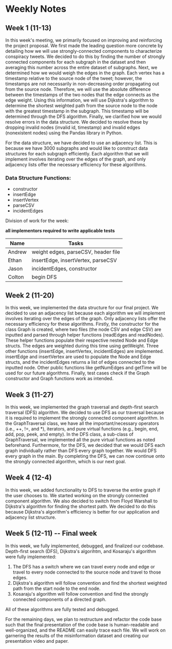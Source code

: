# Weekly Notes

## Week 1 (11-13)

In this week's meeting, we primarily focused on improving and reinforcing the project proposal. We first made the leading question more concrete by detailing how we will use strongly-connected components to characterize conspiracy tweets. We decided to do this by finding the number of strongly connected components for each subgraph in the dataset and then averaging this number across the entire dataset of subgraphs.  Next, we determined how we would weigh the edges in the graph. Each vertex has a timestamp relative to the source node of the tweet; however, the timestamps are not necessarily in non-decreasing order propagating out from the source node. Therefore, we will use the absolute difference between the timestamps of the two nodes that the edge connects as the edge weight. Using this information, we will use Dijkstra's algorithm to determine the shortest weighted path from the source node to the node with the greatest timestamp in the subgraph. This timestamp will be determined through the DFS algorithm. Finally, we clarified how we would resolve errors in the data structure. We decided to resolve these by dropping invalid nodes (invalid id, timestamp) and invalid edges (nonexistent nodes) using the Pandas library in Python.

For the data structure, we have decided to use an adjacency list. This is because we have 3000 subgraphs and would like to construct data structures for each subgraph efficiently. Each algorithm that we will implement involves iterating over the edges of the graph, and only adjacency lists offer the necessary efficiency for these algorithms.

### Data Structure Functions:

- constructor
- insertEdge
- insertVertex
- parseCSV
- incidentEdges

Division of work for the week:

__all implementors required to write applicable tests__

|Name|Tasks|
|---|---|
|Andrew|weight edges, parseCSV, header file|
|Ethan|insertEdge, insertVertex, parseCSV|
|Jason|incidentEdges, constructor|
|Colton|begin DFS|

## Week 2 (11-20)

In this week, we implemented the data structure for our final project. We decided to use an adjacency list because each algorithm we will implement involves iterating over the edges of the graph. Only adjacency lists offer the necessary efficiency for these algorithms. Firstly, the constructor for the class Graph is created, where two files (the node CSV and edge CSV) are inputted and parsed through helper functions (readEdges and readNodes). These helper functions populate their respective nested Node and Edge structs. The edges are weighted during this time using getWeight. Three other functions (insertEdge, insertVertex, incidentEdges) are implemented. insertEdge and insertVertex are used to populate the Node and Edge structs, and the incidentEdges returns a list of edges connected to the inputted node. Other public functions like getNumEdges and getTime will be used for our future algorithms. Finally, test cases check if the Graph constructor and Graph functions work as intended.

## Week 3 (11-27)

In this week, we implemented the graph traversal and depth-first search traversal (DFS) algorithm. We decided to use DFS as our traversal because it is required to implement the strongly connected component algorithm. In the GraphTraversal class, we have all the important/necessary operators (i.e., ++, !=, and *), iterators, and pure virtual functions (e.g., begin, end, add, pop, peek, and empty). In the DFS class, a sub-class of GraphTraversal, we implemented all the pure virtual functions as noted beforehand. Furthermore, for the DFS, we decided that we would DFS each graph individually rather than DFS every graph together. We would DFS every graph in the main. By completing the DFS, we can now continue onto the strongly connected algorithm, which is our next goal.

## Week 4 (12-4)

In this week, we added functionality to DFS to traverse the entire graph if the user chooses to. We started working on the strongly connected component algorithm. We also decided to switch from Floyd Warshall to Dijkstra's algorithm for finding the shortest path. We decided to do this because Dijkstra's algorithm's efficiency is better for our application and adjacency list structure.

## Week 5 (12-11) -- Final week
In this week, we fully implemented, debugged, and finalized our codebase. Depth-first search (DFS), Dijkstra's algorihtm, and Kosaraju's algorithm were fully implemented:

1. The DFS has a switch where we can travel every node and edge or travel to every node connected to the source node and travel to those edges.
2. Dijkstra's algorithm will follow convention and find the shortest weighted path from the start node to the end node.
3. Kosaraju's algorithm will follow convention and find the strongly connected components of a directed graph. 

All of these algorithms are fully tested and debugged. 

For the remaining days, we plan to restructure and refactor the code base such that the final presentation of the code base is human-readable and well-organized, and the README can easily trace each file. We will work on garnering the results of the misinformation dataset and creating our presentation video and paper.
